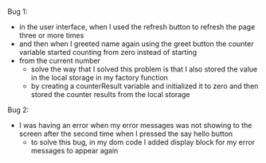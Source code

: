 Bug 1:
* in the user interface, when I used the refresh button to refresh the page three or more times
* and then when I greeted name again using the greet button the counter variable started counting from zero instead of starting
* from the current number
    * solve the way that I solved this problem is that I also stored the value in the local storage in my factory function
    * by creating a counterResult variable and initialized it to zero and then stored the counter results from the local storage

Bug 2:
* I was having an error when my error messages was not showing to the screen after the second time when I pressed the say hello button
    * to solve this bug, in my dom code I added display block for my error messages to appear again